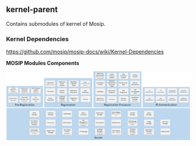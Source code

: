 ## kernel-parent

Contains submodules of kernel of Mosip.

### Kernel Dependencies

https://github.com/mosip/mosip-docs/wiki/Kernel-Dependencies


**MOSIP Modules Components**

![](../docs/design/kernel/_images/MOSIP_modules_components.png)   

